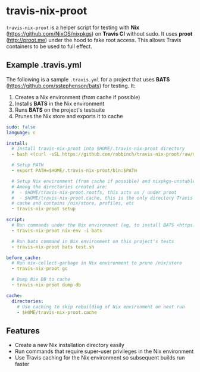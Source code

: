# travis-nix-proot

`travis-nix-proot` is a helper script for testing with **Nix**
(<https://github.com/NixOS/nixpkgs>) on **Travis CI** without sudo. It uses
**proot** (<http://proot.me>) under the hood to fake root access. This allows
Travis containers to be used to full effect.

## Example .travis.yml
The following is a sample `.travis.yml` for a project that uses **BATS**
(<https://github.com/sstephenson/bats>) for testing. It:

1. Creates a Nix environment (from cache if possible)
2. Installs **BATS** in the Nix environment
3. Runs **BATS** on the project's testsuite
4. Prunes the Nix store and exports it to cache

```yaml
sudo: false
language: c

install:
  # Install travis-nix-proot into $HOME/.travis-nix-proot directory
  - bash <(curl -sSL https://github.com/robbinch/travis-nix-proot/raw/master/install-travis-nix-proot)

  # Setup PATH
  - export PATH=$HOME/.travis-nix-proot/bin:$PATH

  # Setup Nix environment (from cache if possible) and nixpkgs-unstable channel
  # Among the directories created are:
  #  - $HOME/travis-nix-proot.rootfs, this acts as / under proot
  #  - $HOME/travis-nix-proot.cache, this is the only directory Travis needs to
  # cache and contains /nix/store, profiles, etc
  - travis-nix-proot setup

script:
  # Run commands under the Nix environment (eg, to install BATS <https://github.com/sstephenson/bats>)
  - travis-nix-proot nix-env -i bats

  # Run bats command in Nix environment on this project's tests
  - travis-nix-proot bats test.sh

before_cache:
  # Run nix-collect-garbage in Nix environment to prune /nix/store
  - travis-nix-proot gc

  # Dump Nix DB to cache
  - travis-nix-proot dump-db

cache:
  directories:
    # Use caching to skip rebuilding of Nix environment on next run
    - $HOME/travis-nix-proot.cache
```

## Features
* Create a new Nix installation directory easily
* Run commands that require super-user privileges in the Nix environment
* Use Travis caching for the Nix environment so subsequent builds run faster
